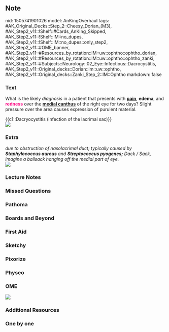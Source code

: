 ## Note
nid: 1505741901026
model: AnKingOverhaul
tags: #AK_Original_Decks::Step_2::Cheesy_Dorian_(M3), #AK_Step2_v11::!Shelf::#Cards_AnKing_Skipped, #AK_Step2_v11::!Shelf::IM::no_dupes, #AK_Step2_v11::!Shelf::IM::no_dupes::only_step2, #AK_Step2_v11::#OME_banner, #AK_Step2_v11::#Resources_by_rotation::IM::uw::ophtho::ophtho_dorian, #AK_Step2_v11::#Resources_by_rotation::IM::uw::ophtho::ophtho_zanki, #AK_Step2_v11::#Subjects::Neurology::02_Eye::Infectious::Dacrocystitis, #AK_Step2_v11::Original_decks::Dorian::im::uw::ophtho, #AK_Step2_v11::Original_decks::Zanki_Step_2::IM::Ophtho
markdown: false

### Text
What is the likely <i>diagnosis</i> in a patient that presents with
<b><u>pain</u></b>, <b>edema</b>, and <b><font color=
"#FC0280">redness</font></b> over the <u><b>medial canthus</b></u>
of the right eye for two days? Slight pressure over the area causes
expression of purulent material.
<div>
  {{c1::Dacryocystitis (infection of the lacrimal sac)}}
</div>
<div><img src="30706tn.jpg"></div>

### Extra
<div>
  <i>due to obstruction of nasolacrimal duct; typically caused by
  <b>Staphylococcus aureus</b> and <b>Streptococcus pyogenes;</b>
  Dack / Sack, imagine a ballsack hanging off the medial part of
  eye.</i>
</div><img src="nasolacrimal%20duct.jpg">

### Lecture Notes


### Missed Questions


### Pathoma


### Boards and Beyond


### First Aid


### Sketchy


### Pixorize


### Physeo


### OME
<div class="ome-widget">
  <a href="https://onlinemeded.org?ref=anki"><img src=
  "_OME_AnkiFlashcards_General_3.png"></a>
</div>

### Additional Resources


### One by one

